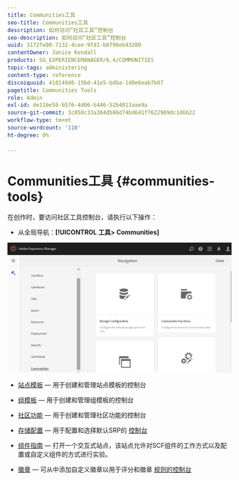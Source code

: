 ```yaml
---
title: Communities工具
seo-title: Communities工具
description: 如何访问“社区工具”控制台
seo-description: 如何访问“社区工具”控制台
uuid: 3172fe00-7132-4cee-9fd1-b6f96eb43200
contentOwner: Janice Kendall
products: SG_EXPERIENCEMANAGER/6.4/COMMUNITIES
topic-tags: administering
content-type: reference
discoiquuid: 410149d6-15bd-41e5-bdba-1d8e6eab7b87
pagetitle: Communities Tools
role: Admin
exl-id: de11be58-b576-4d06-b446-52b4013aae9a
source-git-commit: 3c050c33a384d586d74bd641f7622989dc1d6b22
workflow-type: tm+mt
source-wordcount: '110'
ht-degree: 0%

---
```


# Communities工具 {#communities-tools}

在创作时，要访问社区工具控制台，请执行以下操作：

* 从全局导航：**[!UICONTROL 工具> Communities]**

![chlimage_1-129](assets/chlimage_1-129.png)

* [站点模板](sites.md)  — 用于创建和管理站点模板的控制台
* [组模板](tools-groups.md) — 用于创建和管理组模板的控制台
* [社区功能](functions.md) — 用于创建和管理社区功能的控制台
* [存储配置](srp-config.md)  — 用于配置和选择默认SRP的 [控制台](working-with-srp.md)

* [组件指南](components-guide.md)  — 打开一个交互式站点，该站点允许对SCF组件的工作方式以及配置或自定义组件的方式进行实验。
* [徽章](badges.md)  — 可从中添加自定义徽章以用于评分和徽章 [规则的控制台](implementing-scoring.md)
